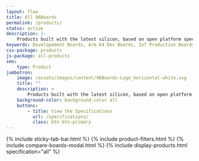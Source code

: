 ```yaml
---
layout: flow
title: All 96Boards
permalink: /products/
status: active
description: |-
    Products built with the latest silicon, based on open platform specifications for developers, makers and businesses.
keywords: Developement Boards, Arm 64 Dev Boards, IoT Production Boards, hackers, Makers, Arm, Embedded, fpga, arm cortex, microcontroller, snapdragon, mbed
css-package: products
js-package: all-products
seo:
    type: Product
jumbotron:
    image: /assets/images/content/96Boards-Logo_horizontal-white.svg
    title: ""
    description: >
        Products built with the latest silicon, based on open platform specifications for developers, makers and businesses.
    background-color: background-color all
    buttons:
        - title: View the Specifications
          url: /specifications/
          class: btn btn-primary
---
```

{% include sticky-tab-bar.html %}
{% include product-filters.html %}
{% include compare-boards-modal.html %}
{% include display-products.html specification="all" %}

